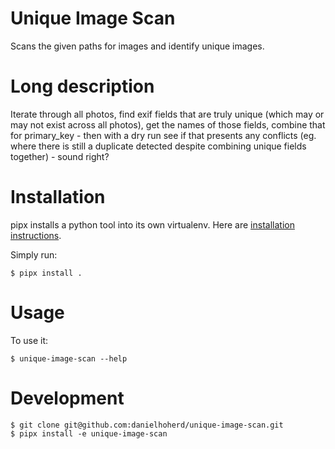 # Unique Image Scan

Scans the given paths for images and identify unique images.

# Long description

Iterate through all photos, find exif fields that are truly unique (which may or may not exist across all photos), get the names of those fields, combine that for primary_key - then with a dry run see if that presents any conflicts (eg. where there is still a duplicate detected despite combining unique fields together) - sound right?


# Installation

pipx installs a python tool into its own virtualenv. Here are [installation instructions](https://github.com/pipxproject/pipx#install-pipx).

Simply run:

    $ pipx install .


# Usage

To use it:

    $ unique-image-scan --help


# Development

    $ git clone git@github.com:danielhoherd/unique-image-scan.git
    $ pipx install -e unique-image-scan

